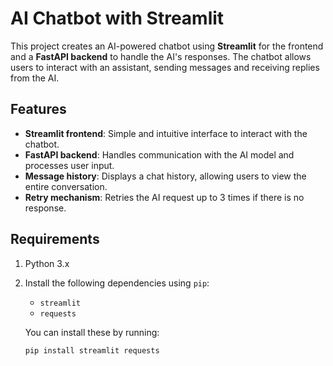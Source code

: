 # AI Chatbot with Streamlit

This project creates an AI-powered chatbot using **Streamlit** for the frontend and a **FastAPI backend** to handle the AI's responses. The chatbot allows users to interact with an assistant, sending messages and receiving replies from the AI.

## Features

- **Streamlit frontend**: Simple and intuitive interface to interact with the chatbot.
- **FastAPI backend**: Handles communication with the AI model and processes user input.
- **Message history**: Displays a chat history, allowing users to view the entire conversation.
- **Retry mechanism**: Retries the AI request up to 3 times if there is no response.

## Requirements

1. Python 3.x
2. Install the following dependencies using `pip`:
   - `streamlit`
   - `requests`
   
   You can install these by running:

   ```bash
   pip install streamlit requests
